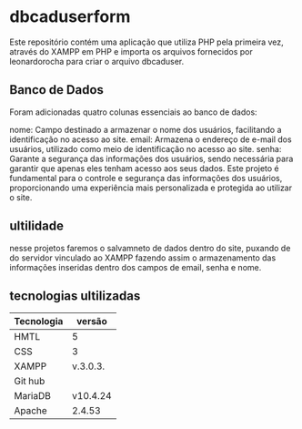 # dbcaduserform
Este repositório contém uma aplicação que utiliza PHP pela primeira vez, através do XAMPP em PHP e importa os arquivos fornecidos por leonardorocha para criar o arquivo dbcaduser.

## Banco de Dados
Foram adicionadas quatro colunas essenciais ao banco de dados:


nome: Campo destinado a armazenar o nome dos usuários, facilitando a identificação no acesso ao site.
email: Armazena o endereço de e-mail dos usuários, utilizado como meio de identificação no acesso ao site.
senha: Garante a segurança das informações dos usuários, sendo necessária para garantir que apenas eles tenham acesso aos seus dados.
Este projeto é fundamental para o controle e segurança das informações dos usuários, proporcionando uma experiência mais personalizada e protegida ao utilizar o site.

## ultilidade
 nesse projetos faremos o salvamneto de dados dentro do site, puxando de do servidor vinculado ao XAMPP
 fazendo assim o armazenamento das informações inseridas dentro dos campos de email, senha e nome. 

## tecnologias ultilizadas
 
| Tecnologia    | versão    |
|---------------|-----------|
| HMTL          | 5         |
| CSS           | 3         |
| XAMPP         | v.3.0.3.  |
| Git hub       |           |
| MariaDB       |v10.4.24   |
|Apache         |2.4.53     |
 